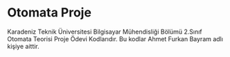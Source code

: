 # Otomata Proje
Karadeniz Teknik Üniversitesi 
Bilgisayar Mühendisliği Bölümü 2.Sınıf Otomata Teorisi Proje Ödevi Kodlarıdır.
Bu kodlar Ahmet Furkan Bayram adlı kişiye aittir. 

